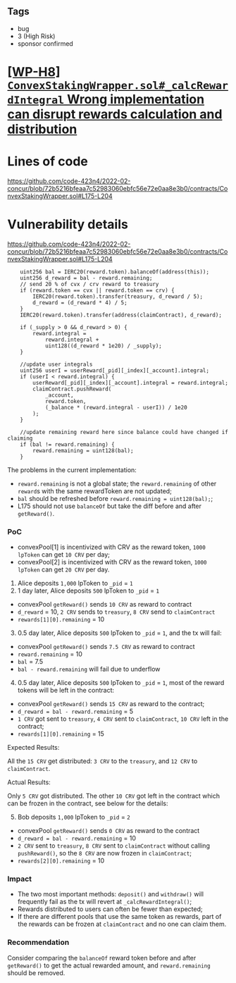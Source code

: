 ## Tags

- bug
- 3 (High Risk)
- sponsor confirmed

# [[WP-H8] `ConvexStakingWrapper.sol#_calcRewardIntegral` Wrong implementation can disrupt rewards calculation and distribution](https://github.com/code-423n4/2022-02-concur-findings/issues/199) 

# Lines of code

https://github.com/code-423n4/2022-02-concur/blob/72b5216bfeaa7c52983060ebfc56e72e0aa8e3b0/contracts/ConvexStakingWrapper.sol#L175-L204


# Vulnerability details

https://github.com/code-423n4/2022-02-concur/blob/72b5216bfeaa7c52983060ebfc56e72e0aa8e3b0/contracts/ConvexStakingWrapper.sol#L175-L204

```solidity
    uint256 bal = IERC20(reward.token).balanceOf(address(this));
    uint256 d_reward = bal - reward.remaining;
    // send 20 % of cvx / crv reward to treasury
    if (reward.token == cvx || reward.token == crv) {
        IERC20(reward.token).transfer(treasury, d_reward / 5);
        d_reward = (d_reward * 4) / 5;
    }
    IERC20(reward.token).transfer(address(claimContract), d_reward);

    if (_supply > 0 && d_reward > 0) {
        reward.integral =
            reward.integral +
            uint128((d_reward * 1e20) / _supply);
    }

    //update user integrals
    uint256 userI = userReward[_pid][_index][_account].integral;
    if (userI < reward.integral) {
        userReward[_pid][_index][_account].integral = reward.integral;
        claimContract.pushReward(
            _account,
            reward.token,
            (_balance * (reward.integral - userI)) / 1e20
        );
    }

    //update remaining reward here since balance could have changed if claiming
    if (bal != reward.remaining) {
        reward.remaining = uint128(bal);
    }
```

The problems in the current implementation:

- `reward.remaining` is not a global state; the `reward.remaining` of other `reward`s with the same rewardToken are not updated;
- `bal` should be refreshed before `reward.remaining = uint128(bal);`;
- L175 should not use `balanceOf` but take the diff before and after `getReward()`.

### PoC

- convexPool[1] is incentivized with CRV as the reward token, `1000 lpToken` can get `10 CRV` per day;
- convexPool[2] is incentivized with CRV as the reward token, `1000 lpToken` can get `20 CRV` per day.

1. Alice deposits `1,000` lpToken to `_pid` = `1`
2. 1 day later, Alice deposits `500` lpToken to `_pid` = `1` 

- convexPool `getReward()` sends `10 CRV` as reward to contract
- `d_reward` = 10, `2 CRV` sends to `treasury`, `8 CRV` send to `claimContract`
- `rewards[1][0].remaining` = 10

3. 0.5 day later, Alice deposits `500` lpToken to `_pid` = `1`, and the tx will fail:

- convexPool `getReward()` sends `7.5 CRV` as reward to contract
- `reward.remaining` = 10
- `bal` = 7.5
- `bal - reward.remaining` will fail due to underflow

4. 0.5 day later, Alice deposits `500` lpToken to `_pid` = `1`, most of the reward tokens will be left in the contract:

- convexPool `getReward()` sends `15 CRV` as reward to the contract;
- `d_reward = bal - reward.remaining` = 5
- `1 CRV` got sent to `treasury`, `4 CRV` sent to `claimContract`, `10 CRV` left in the contract;
- `rewards[1][0].remaining` = 15

Expected Results:

All the `15 CRV` get distributed: `3 CRV` to the `treasury`, and `12 CRV` to `claimContract`.

Actual Results:

Only `5 CRV` got distributed. The other `10 CRV` got left in the contract which can be frozen in the contract, see below for the details:

5. Bob deposits `1,000` lpToken to `_pid` = `2`

- convexPool `getReward()` sends `0 CRV` as reward to the contract
- `d_reward = bal - reward.remaining` = 10
- `2 CRV` sent to `treasury`, `8 CRV` sent to `claimContract` without calling `pushReward()`, so the `8 CRV` are now frozen in `claimContract`;
- `rewards[2][0].remaining` = 10

### Impact

- The two most important methods: `deposit()` and `withdraw()` will frequently fail as the tx will revert at `_calcRewardIntegral()`;
- Rewards distributed to users can often be fewer than expected;
- If there are different pools that use the same token as rewards, part of the rewards can be frozen at `claimContract` and no one can claim them.

### Recommendation

Consider comparing the `balanceOf` reward token before and after `getReward()` to get the actual rewarded amount, and `reward.remaining` should be removed.

